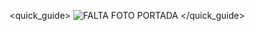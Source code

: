 <quick_guide>
![FALTA FOTO PORTADA](http://static.energysistem.com/images/manuals/42245/5458f14ea3900.jpg)
</quick_guide>

